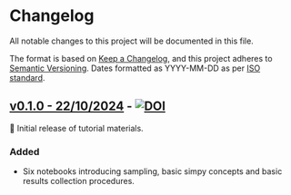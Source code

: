 # Changelog

All notable changes to this project will be documented in this file.

The format is based on [Keep a Changelog](https://keepachangelog.com/en/1.1.0/),
and this project adheres to [Semantic Versioning](https://semver.org/spec/v2.0.0.html). Dates formatted as YYYY-MM-DD as per [ISO standard](https://www.iso.org/iso-8601-date-and-time-format.html).

## [v0.1.0 - 22/10/2024](https://github.com/pythonhealthdatascience/intro-open-sim/releases/tag/v0.1.0) - [![DOI](https://zenodo.org/badge/DOI/10.5281/zenodo.13971859.svg)](https://doi.org/10.5281/zenodo.13971859)

🌱 Initial release of tutorial materials.

### Added

* Six notebooks introducing sampling, basic simpy concepts and basic results collection procedures.